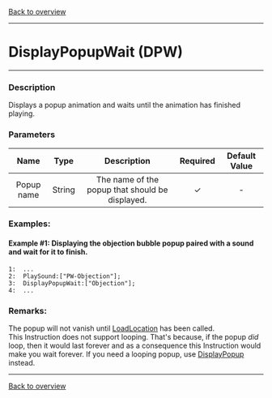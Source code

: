 [Back to overview](index.md)

---
# DisplayPopupWait (DPW)

---

### Description
Displays a popup animation and waits until the animation has finished playing.

### Parameters

|Name|Type|Description|Required|Default Value|
|:---:|:---:|:---:|:---:|:---:|
|Popup name|String|The name of the popup that should be displayed.|✓|-|

### Examples:
#### Example #1: Displaying the objection bubble popup paired with a sound and wait for it to finish.
```
1:  ...
2:  PlaySound:["PW-Objection"];
3:  DisplayPopupWait:["Objection"];
4:  ...
```

### Remarks:
The popup will not vanish until [LoadLocation](LoadLocation.md) has been called.  
This Instruction does not support looping. That's because, if the popup *did* loop, then it would last forever and as a consequence this Instruction would make you wait forever. If you need a looping popup, use [DisplayPopup](DisplayPopup.md) instead.

---
[Back to overview](index.md)
